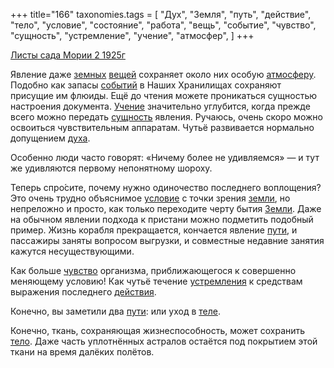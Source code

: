 +++
title="166"
taxonomies.tags = [
 "Дух",
 "Земля",
 "путь",
 "действие",
 "тело",
 "условие",
 "состояние",
 "работа",
 "вещь",
 "событие",
 "чувство",
 "сущность",
 "устремление",
 "учение",
 "атмосфер",
]
+++

[Листы сада Мории 2 1925г](/agni/1925)

Явление даже [земных](/tags/Земля) [вещей](/tags/вещь) сохраняет около них особую [атмосферу](/tags/атмосфер). Подобно как запасы [событий](/tags/событие) в Наших Хранилищах сохраняют присущие им флюиды. Ещё до чтения можете проникаться сущностью настроения документа. [Учение](/tags/учение) значительно углубится, когда прежде всего можно передать [сущность](/tags/сущность) явления. Ручаюсь, очень скоро можно освоиться чувствительным аппаратам. Чутьё развивается нормально допущением [духа](/tags/Дух).   

Особенно люди часто говорят: «Ничему более не удивляемся» — и тут же удивляются первому непонятному шороху.   

Теперь спро́сите, почему нужно одиночество последнего воплощения? Это очень трудно объяснимое [условие](/tags/условие) с точки зрения [земли](/tags/Земля), но непреложно и просто, как только переходите черту бытия [Земли](/tags/Земля). Даже на обычном явлении подхода к пристани можно подметить подобный пример. Жизнь корабля прекращается, кончается явление [пути](/tags/путь), и пассажиры заняты вопросом выгрузки, и совместные недавние занятия кажутся несуществующими.   

Как больше [чувство](/tags/чувство) организма, приближающегося к совершенно меняющему условию! Как чутьё течение [устремления](/tags/устремление) к средствам выражения последнего [действия](/tags/действие).   

Конечно, вы заметили два [пути](/tags/путь): или уход в [теле](/tags/тело).    

Конечно, ткань, сохраняющая жизнеспособность, может сохранить [тело](/tags/тело). Даже часть уплотнённых астралов остаётся под покрытием этой ткани на время далёких полётов.   

